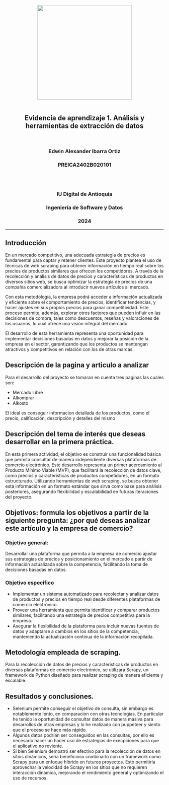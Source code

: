 <div style="text-align:center">
<img style="width:300px" src="https://www.iudigital.edu.co/images/11.-IU-DIGITAL.png"/>
</div>

<br/>

<div style="text-align:center">
 <h2>Evidencia de aprendizaje 1. Análisis y herramientas de extracción de datos</h2>
</div>
<br/>
<div style="text-align:center">
 <h3>Edwin Alexander Ibarra Ortiz</h3>
 <h3>PREICA2402B020101</h3>
</div>
<br/>
<br/>

<div style="text-align:center">
 <h3>IU Digital de Antioquia</h3>
 <h3>Ingeniería de Software y Datos</h3>
 <h3>2024</h3>
</div>
<hr>

## Introducción

En un mercado competitivo, una adecuada estrategia de precios es fundamental para captar y retener clientes. Este proyecto plantea el uso de técnicas de web scraping para obtener información en tiempo real sobre los precios de productos similares que ofrecen los competidores. A través de la recolección y análisis de datos de precios y características de productos en diversos sitios web, se busca optimizar la estrategia de precios de una compañía comercializadora al introducir nuevos artículos al mercado.

Con esta metodología, la empresa podrá acceder a información actualizada y eficiente sobre el comportamiento de precios, identificar tendencias, y hacer ajustes en sus propios precios para ganar competitividad. Este proceso permite, además, explorar otros factores que pueden influir en las decisiones de compra, tales como descuentos, reseñas y valoraciones de los usuarios, lo cual ofrece una visión integral del mercado.

El desarrollo de esta herramienta representa una oportunidad para implementar decisiones basadas en datos y mejorar la posición de la empresa en el sector, garantizando que los productos se mantengan atractivos y competitivos en relación con los de otras marcas.

## Descripción de la pagina y articulo a analizar

Para el desarrollo del proyecto se tomaran en cuenta tres paginas las cuales son: 
- Mercado Libre
- Alkomprar
- Alkosto

El ideal es conseguir informacion detallada de los productos, como el precio, calificación, descripción y detalles del mismo

## Descripción del tema de interés que deseas desarrollar en la primera práctica.

En esta primera actividad, el objetivo es construir una funcionalidad básica que permita consultar de manera independiente diversas plataformas de comercio electrónico. Este desarrollo representa un primer acercamiento al Producto Mínimo Viable (MVP), que facilitará la recolección de datos clave, como precios y características de productos competidores, en un formato estructurado. Utilizando herramientas de web scraping, se busca obtener esta información en un formato estándar que sirva como base para análisis posteriores, asegurando flexibilidad y escalabilidad en futuras iteraciones del proyecto.

## Objetivos: formula los objetivos a partir de la siguiente pregunta: ¿por qué deseas analizar este artículo y la empresa de comercio?

### Objetivo general:

Desarrollar una plataforma que permita a la empresa de comercio ajustar sus estrategias de precios y posicionamiento en el mercado a partir de información actualizada sobre la competencia, facilitando la toma de decisiones basadas en datos.

### Objetivo especifico

- Implementar un sistema automatizado para recolectar y analizar datos de productos y precios en tiempo real desde diferentes plataformas de comercio electrónico.
- Proveer una herramienta que permita identificar y comparar productos similares, facilitando una estrategia de precios competitiva para la empresa.
- Asegurar la flexibilidad de la plataforma para incluir nuevas fuentes de datos y adaptarse a cambios en los sitios de la competencia, manteniendo la actualización continua de la información recopilada.

## Metodología empleada de scraping.

Para la recolección de datos de precios y características de productos en diversas plataformas de comercio electrónico, se utilizará Scrapy, un framework de Python diseñado para realizar scraping de manera eficiente y escalable.

## Resultados y conclusiones.

- Selenium permite conseguir el objetivo de consulta, sin embargo es notablemente lento, en comparacion con otras tecnologias. En particular he tenido la oportunidad de consultar datos de manera masiva para desarrollos de otras empresas y lo he realizado con puppeteer y siento que el proceso se hace más rápido.
- Algunos datos podrían ser conseguidos en las consultas, por ello es necesario hacer un hacer uso de estrategias de execpciones para que el aplicativo no reviente.
- Si bien Selenium demostró ser efectivo para la recolección de datos en sitios dinámicos, sería beneficioso combinarlo con un framework como Scrapy para un enfoque híbrido en futuros proyectos. Esto permitiría aprovechar la velocidad de Scrapy en los sitios que no requieren interacción dinámica, mejorando el rendimiento general y optimizando el uso de recursos.
